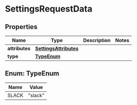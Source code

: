 

# SettingsRequestData


## Properties

| Name | Type | Description | Notes |
|------------ | ------------- | ------------- | -------------|
|**attributes** | [**SettingsAttributes**](SettingsAttributes.md) |  |  |
|**type** | [**TypeEnum**](#TypeEnum) |  |  |



## Enum: TypeEnum

| Name | Value |
|---- | -----|
| SLACK | &quot;slack&quot; |



